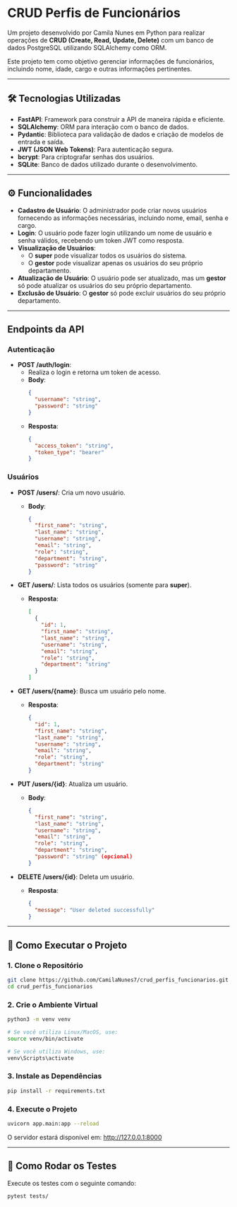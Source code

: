# CRUD Perfis de Funcionários

Um projeto desenvolvido por Camila Nunes em Python para realizar operações de **CRUD (Create, Read, Update, Delete)** com um banco de dados PostgreSQL utilizando SQLAlchemy como ORM.

Este projeto tem como objetivo gerenciar informações de funcionários, incluindo nome, idade, cargo e outras informações pertinentes.


---


## 🛠 Tecnologias Utilizadas

- **FastAPI**: Framework para construir a API de maneira rápida e eficiente.
- **SQLAlchemy**: ORM para interação com o banco de dados.
- **Pydantic**: Biblioteca para validação de dados e criação de modelos de entrada e saída.
- **JWT (JSON Web Tokens)**: Para autenticação segura.
- **bcrypt**: Para criptografar senhas dos usuários.
- **SQLite**: Banco de dados utilizado durante o desenvolvimento.


---


## ⚙️ Funcionalidades

- **Cadastro de Usuário**: O administrador pode criar novos usuários fornecendo as informações necessárias, incluindo nome, email, senha e cargo.
- **Login**: O usuário pode fazer login utilizando um nome de usuário e senha válidos, recebendo um token JWT como resposta.
- **Visualização de Usuários**:
  - O **super** pode visualizar todos os usuários do sistema.
  - O **gestor** pode visualizar apenas os usuários do seu próprio departamento.
- **Atualização de Usuário**: O usuário pode ser atualizado, mas um **gestor** só pode atualizar os usuários do seu próprio departamento.
- **Exclusão de Usuário**: O **gestor** só pode excluir usuários do seu próprio departamento.


---

## Endpoints da API

### Autenticação

- **POST /auth/login**:
  - Realiza o login e retorna um token de acesso.
  - **Body**:
    ```json
    {
      "username": "string",
      "password": "string"
    }
    ```
  - **Resposta**:
    ```json
    {
      "access_token": "string",
      "token_type": "bearer"
    }
    ```

### Usuários

- **POST /users/**: Cria um novo usuário.
  - **Body**:
    ```json
    {
      "first_name": "string",
      "last_name": "string",
      "username": "string",
      "email": "string",
      "role": "string",
      "department": "string",
      "password": "string"
    }
    ```

- **GET /users/**: Lista todos os usuários (somente para **super**).
  - **Resposta**:
    ```json
    [
      {
        "id": 1,
        "first_name": "string",
        "last_name": "string",
        "username": "string",
        "email": "string",
        "role": "string",
        "department": "string"
      }
    ]
    ```

- **GET /users/{name}**: Busca um usuário pelo nome.
  - **Resposta**:
    ```json
    {
      "id": 1,
      "first_name": "string",
      "last_name": "string",
      "username": "string",
      "email": "string",
      "role": "string",
      "department": "string"
    }
    ```

- **PUT /users/{id}**: Atualiza um usuário.
  - **Body**:
    ```json
    {
      "first_name": "string",
      "last_name": "string",
      "username": "string",
      "email": "string",
      "role": "string",
      "department": "string",
      "password": "string" (opcional)
    }
    ```

- **DELETE /users/{id}**: Deleta um usuário.
  - **Resposta**:
    ```json
    {
      "message": "User deleted successfully"
    }
    ```

---


## 🚀 Como Executar o Projeto

### 1. **Clone o Repositório**
```bash
git clone https://github.com/CamilaNunes7/crud_perfis_funcionarios.git
cd crud_perfis_funcionarios
```


### 2. **Crie o Ambiente Virtual**
```bash
python3 -m venv venv

# Se você utiliza Linux/MacOS, use:
source venv/bin/activate

# Se você utiliza Windows, use:
venv\Scripts\activate
```

### 3. **Instale as Dependências**
```bash
pip install -r requirements.txt
```

### 4. **Execute o Projeto**
```bash
uvicorn app.main:app --reload
```

O servidor estará disponível em: http://127.0.0.1:8000


---


## 🧪 Como Rodar os Testes
Execute os testes com o seguinte comando:

```bash
pytest tests/
